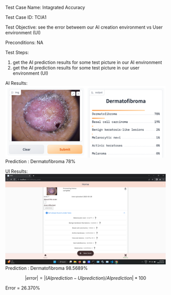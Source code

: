 Test Case Name: Intagrated Accuracy 

Test Case ID: TCIA1

Test Objective: see the error betweem our AI creation environment vs  User environment (UI)

Preconditions: NA

Test Steps:

1. get the AI prediction results for some test picture in our AI environment 
2. get the AI prediction results for some test picture in our user environment (UI)



AI Results: ![TCAI1](./images/TCAI1.png)
Prediction : Dermatofibroma 78%

UI Results: ![TCUI1](./images/TCUI1.png)
Prediction : Dermatofibroma 98.5689%


 
$$
    |error| = |(AIprediction-UIprediction)/AIprediction|*100
$$

Error = 26.370%

  
